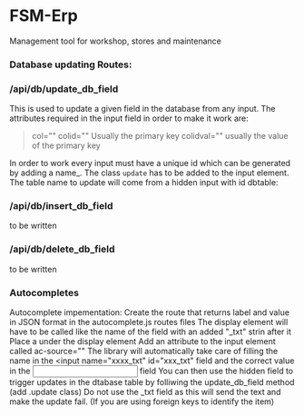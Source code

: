 # FSM-Erp
Management tool for workshop, stores and maintenance

### Database updating Routes:

### /api/db/update_db_field
This is used to update a given field in the database from any input. The attributes required in the input field in order to make it work are: 

>col="<column to update in db>"
>colid="<id field of the row to update in the db>" Usually the primary key
>colidval="<id value of the id column>" usually the value of the primary key

In order to work every input must have a unique id which can be generated by adding a name_<serial value from primary key>. The class `update` has to be added to the input element. The table name to update will come from a hidden input with id dbtable: <input type="hidden" id="dbtable" value="<table to update in db>">

### /api/db/insert_db_field
to be written

### /api/db/delete_db_field
to be written

### Autocompletes

Autocomplete impementation: Create the route that returns label and value in JSON format in the autocomplete.js routes files
The display element will have to be called like the name of the field with an added "_txt" strin after it
Place a <inout type="hidden" name="field" id="field"> under the display element
Add an attribute to the input element called ac-source="<name of the route in autcompletes.js>" The library will automatically take care of filling the name in the <input name="xxxx_txt" id="xxx_txt" field and the correct value in the <input name="xxxx" id="xxxx"> field
You can then use the hidden field to trigger updates in the dtabase table by folliwing the update_db_field method (add .update class)
Do not use the _txt field as this will send the text and make the update fail. (If you are using foreign keys to identify the item)
